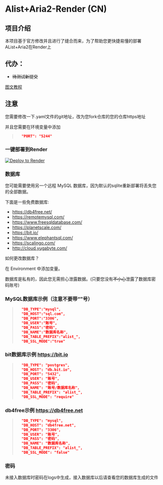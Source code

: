 # Alist+Aria2-Render (CN)

## 项目介绍

本项目基于官方修改并且进行了缝合而来，为了帮助您更快捷易懂的部署AList+Aria2在Render上

## 代办：

- ~~待测试新提交~~


[图文教程](https://v-official-233.github.io/2023/05/02/render%E5%BF%AB%E9%80%9F%E9%83%A8%E7%BD%B2alist-aria2/)

## 注意

您需要修改一下.yaml文件的git地址，改为您fork仓库的您的仓库https地址

并且您需要在环境变量中添加
> ```json
>   "PORT": "5244"
> ```

### 一键部署到Render 

[![Deploy to Render](https://render.com/images/deploy-to-render-button.svg)](https://render.com/deploy)

### 数据库

您可能需要使用另一个远程 MySQL 数据库，因为默认的sqlite重新部署将丢失您的全部数据。

下面是一些免费数据库:

- https://db4free.net/
- https://remotemysql.com/
- https://www.freesqldatabase.com/
- https://planetscale.com/
- https://bit.io/
- https://www.elephantsql.com/
- https://scalingo.com/
- http://cloud.yugabyte.com/

如何更改数据库？

在 Environment 中添加变量。

数据库是私有的，因此您无需担心泄露数据。(只要您没有~~不小心~~泄露了数据库密码账号)

### MySQL数据库示例（注意不要带“”号）
> ```json
>   "DB_TYPE":"mysql",
>   "DB_HOST":"sql.com",
>   "DB_PORT":"3306",
>   "DB_USER":"账号",
>   "DB_PASS":"密码",
>   "DB_NAME":"数据库名称",
>   "DB_TABLE_PREFIX":"alist_",
>   "DB_SSL_MODE":"true"
> ```

### bit数据库示例 https://bit.io
> ```json
>   "DB_TYPE": "postgres",
>   "DB_HOST": "db.bit.io",
>   "DB_PORT": "5432",
>   "DB_USER": "账号",
>   "DB_PASS": "密码",
>   "DB_NAME": "账号/数据库名称",
>   "DB_TABLE_PREFIX": "alist_",
>   "DB_SSL_MODE": "require"
> 

### db4free示例 https://db4free.net
> ```json
>   "DB_TYPE": "mysql", 
>   "DB_HOST": "db4free.net", 
>   "DB_PORT": "3306", 
>   "DB_USER": "账号", 
>   "DB_PASS": "密码", 
>   "DB_NAME": "数据库名称", 
>   "DB_TABLE_PREFIX": "alist_", 
>   "DB_SSL_MODE": "false" 
> ```

### 密码

未接入数据库时密码在logs中生成，接入数据库以后请查看您的数据库生成的文件

